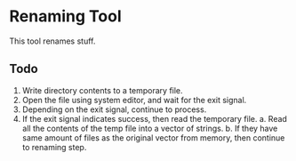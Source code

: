 # Renaming Tool

This tool renames stuff.

## Todo

1. Write directory contents to a temporary file.
2. Open the file using system editor, and wait for the exit signal.
3. Depending on the exit signal, continue to process.
4. If the exit signal indicates success, then read the temporary file.
   a. Read all the contents of the temp file into a vector of strings.
   b. If they have same amount of files as the original vector from memory,
      then continue to renaming step.
